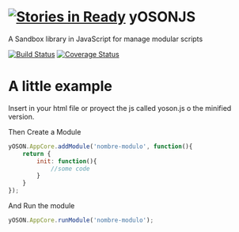 [![Stories in Ready](https://badge.waffle.io/frontend-labs/yosonjs.png?label=ready&title=Ready)](https://waffle.io/frontend-labs/yosonjs)
yOSONJS
=======

A Sandbox library in JavaScript for manage modular scripts

[![Build Status](https://secure.travis-ci.org/frontend-labs/yosonjs.png)](https://travis-ci.org/frontend-labs/yosonjs)
[![Coverage Status](https://img.shields.io/coveralls/andru255/yosonjs.svg)](https://coveralls.io/r/andru255/yosonjs?branch=master)

A little example
================
Insert in your html file or proyect the js called yoson.js o the minified version.

Then Create a Module
```javascript
yOSON.AppCore.addModule('nombre-modulo', function(){
    return {
        init: function(){
            //some code
        }
    }
});
```
And Run the module
```javascript
yOSON.AppCore.runModule('nombre-modulo');
```

